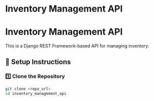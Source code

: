 # Inventory Management API
# Inventory Management API

This is a Django REST Framework-based API for managing inventory.

## 📌 Setup Instructions

### 1️⃣ Clone the Repository
```bash
git clone <repo_url>
cd inventory_management_api
